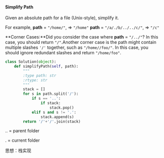 #### Simplify Path

Given an absolute path for a file (Unix-style), simplify it.

For example,
**path** = `"/home/"`, => `"/home"`
**path** = `"/a/./b/../../c/"`, => `"/c"`

**Corner Cases:**Did you consider the case where **path** = `"/../"`?
In this case, you should return `"/"`.Another corner case is the path might contain multiple slashes `'/'` together, such as `"/home//foo/"`.
In this case, you should ignore redundant slashes and return `"/home/foo"`.



```python
class Solution(object):
    def simplifyPath(self, path):
        """
        :type path: str
        :rtype: str
        """
        stack = []
        for s in path.split('/'):
            if s == '..':
                if stack:
                    stack.pop()
            elif s and s != '.':
                stack.append(s)
        return '/'+'/'.join(stack)
```

.. = parent folder

.  = current folder

思想：栈实现

